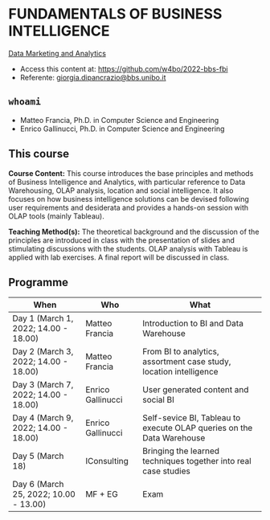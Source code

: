 # FUNDAMENTALS OF BUSINESS INTELLIGENCE

[Data Marketing and Analytics](https://www.bbs.unibo.eu/master-fulltime/data-marketing-and-analytics)

- Access this content at: https://github.com/w4bo/2022-bbs-fbi
- Referente: <giorgia.dipancrazio@bbs.unibo.it>

## `whoami`

- Matteo Francia, Ph.D. in Computer Science and Engineering
- Enrico Gallinucci, Ph.D. in Computer Science and Engineering

## This course

**Course Content:** This course introduces the base principles and methods of Business Intelligence and Analytics, with particular reference to Data Warehousing, OLAP analysis, location and social intelligence. It also focuses on how business intelligence solutions can be devised following user requirements and desiderata and provides a hands-on session with OLAP tools (mainly Tableau).

**Teaching Method(s):** The theoretical background and the discussion of the principles are introduced in class with the presentation of slides and stimulating discussions with the students. OLAP analysis with Tableau is applied with lab exercises. A final report will be discussed in class. 

## Programme

| When | Who | What |
| -    | -    | -    |
| Day 1 (March 1, 2022; 14.00 - 18.00) | Matteo Francia | Introduction to BI and Data Warehouse |
| Day 2 (March 3, 2022; 14.00 - 18.00)  | Matteo Francia | From BI to analytics, assortment case study, location intelligence |
| Day 3 (March 7, 2022; 14.00 - 18.00)  | Enrico Gallinucci | User generated content and social BI |
| Day 4 (March 9, 2022; 14.00 - 18.00)  | Enrico Gallinucci | Self-sevice BI, Tableau to execute OLAP queries on the Data Warehouse |
| Day 5 (March 18) | IConsulting | Bringing the learned techniques together into real case studies |
| Day 6 (March 25, 2022; 10.00 - 13.00) | MF + EG | Exam |
